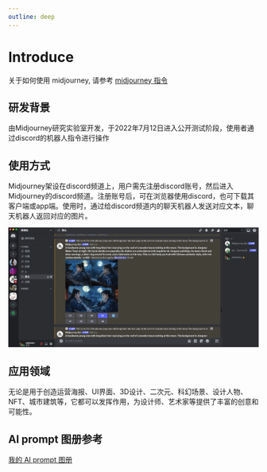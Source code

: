 ```yaml
---
outline: deep
---
```


# Introduce


关于如何使用 midjourney, 请参考 [midjourney 指令](https://docs.midjourney.com/docs/quick-start)


## 研发背景
由Midjourney研究实验室开发，于2022年7月12日进入公开测试阶段，使用者通过discord的机器人指令进行操作

## 使用方式
Midjourney架设在discord频道上，用户需先注册discord账号，然后进入Midjourney的discord频道。注册账号后，可在浏览器使用discord，也可下载其客户端或app端。使用时，通过给discord频道内的聊天机器人发送对应文本，聊天机器人返回对应的图片。


![使用方式](https://github.com/webkubor/picx-images-hosting/raw/master/blog/image.8vmuf7tbp3.webp)

## 应用领域
无论是用于创造运营海报、UI界面、3D设计、二次元、科幻场景、设计人物、NFT、城市建筑等，它都可以发挥作用，为设计师、艺术家等提供了丰富的创意和可能性。


## AI prompt 图册参考


[我的 AI prompt 图册](https://www.yuque.com/webkubor/ai/uucs43usrxa0otwd)




